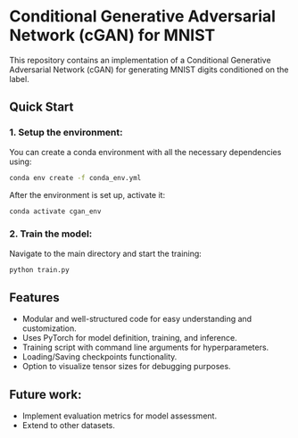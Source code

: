 # Conditional Generative Adversarial Network (cGAN) for MNIST

This repository contains an implementation of a Conditional Generative Adversarial Network (cGAN) for generating MNIST digits conditioned on the label.

## Quick Start

### 1. Setup the environment:

You can create a conda environment with all the necessary dependencies using:

```bash
conda env create -f conda_env.yml
```

After the environment is set up, activate it:

```bash
conda activate cgan_env
```
### 2. Train the model:

Navigate to the main directory and start the training:

```bash
python train.py
```

## Features

- Modular and well-structured code for easy understanding and customization.
- Uses PyTorch for model definition, training, and inference.
- Training script with command line arguments for hyperparameters.
- Loading/Saving checkpoints functionality.
- Option to visualize tensor sizes for debugging purposes.

## Future work:

- Implement evaluation metrics for model assessment.
- Extend to other datasets.








